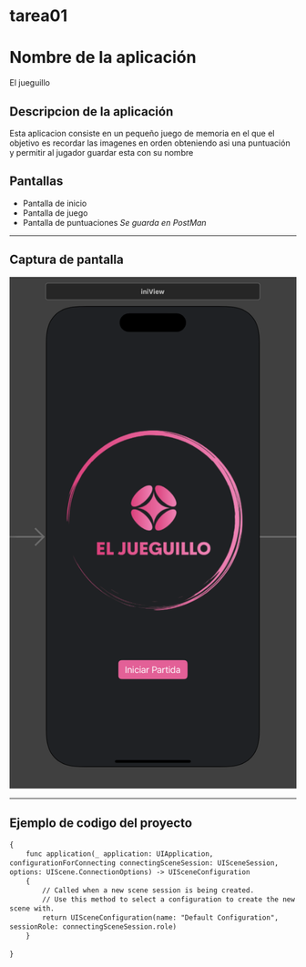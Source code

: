 # tarea01
# Nombre de la aplicación 
El jueguillo
## Descripcion de la aplicación
Esta aplicacion consiste en un pequeño juego de memoria en el que el objetivo es recordar las imagenes en orden obteniendo asi una puntuación y permitir al jugador guardar esta con su nombre
## Pantallas
- Pantalla de inicio
- Pantalla de juego
- Pantalla de puntuaciones *Se guarda en PostMan*
___
## Captura de pantalla 
![Captura de Pantalla 1](MainScreen.png)
___
## Ejemplo de codigo del proyecto

```
{
    func application(_ application: UIApplication, configurationForConnecting connectingSceneSession: UISceneSession, options: UIScene.ConnectionOptions) -> UISceneConfiguration
    {
        // Called when a new scene session is being created.
        // Use this method to select a configuration to create the new scene with.
        return UISceneConfiguration(name: "Default Configuration", sessionRole: connectingSceneSession.role)
    }

}
```
